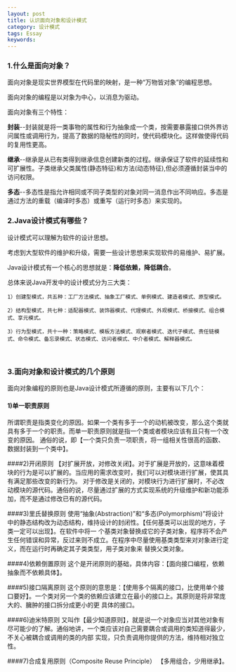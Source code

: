 ```yaml
---
layout: post
title: 认识面向对象和设计模式
category: 设计模式
tags: Essay
keywords: 
---
```


### 1.什么是面向对象？

面向对象是现实世界模型在代码里的映射，是一种“万物皆对象”的编程思想。

面向对象的编程是以对象为中心，以消息为驱动。

面向对象有三个特性：

​	**封装**--封装就是将一类事物的属性和行为抽象成一个类，按需要暴露接口供外界访问属性或调用行为，提高了数据的隐秘性的同时，使代码模块化。这样做使得代码的复用性更高。

​	**继承**--继承是从已有类得到继承信息创建新类的过程。继承保证了软件的延续性和可扩展性。子类继承父类属性(静态特征)和方法(动态特征),但必须遵循封装当中的访问权限。

​	**多态**--多态性是指允许相同或不同子类型的对象对同一消息作出不同响应。多态是通过方法的重载（编译时多态）或重写（运行时多态）来实现的。

### 2.Java设计模式有哪些？

设计模式可以理解为软件的设计思想。

考虑到大型软件的维护和升级，需要一些设计思想来实现软件的易维护、易扩展。

Java设计模式有一个核心的思想就是：**降低依赖，降低耦合**。

总体来说Java开发中的设计模式分为三大类：

	1）创建型模式，共五种：工厂方法模式、抽象工厂模式、单例模式、建造者模式、原型模式。
	
	2）结构型模式，共七种：适配器模式、装饰器模式、代理模式、外观模式、桥接模式、组合模式、享元模式。
	
	3）行为型模式，共十一种：策略模式、模板方法模式、观察者模式、迭代子模式、责任链模式、命令模式、备忘录模式、状态模式、访问者模式、中介者模式、解释器模式。


​		

### 3.面向对象和设计模式的几个原则

面向对象编程的原则也是Java设计模式所遵循的原则，主要有以下几个：

#### 1)单一职责原则
​	所谓职责是指类变化的原因。如果一个类有多于一个的动机被改变，那么这个类就具有多于一个的职责。而单一职责原则就是指一个类或者模块应该有且只有一个改变的原因。
通俗的说，即【一个类只负责一项职责，将一组相关性很高的函数、数据封装到一个类中】。

####2)开闭原则
​	【对扩展开放，对修改关闭】。对于扩展是开放的，这意味着模块的行为是可以扩展的。当应用的需求改变时，我们可以对模块进行扩展，使其具有满足那些改变的新行为。
对于修改是关闭的，对模块行为进行扩展时，不必改动模块的源代码。通俗的说，尽量通过扩展的方式实现系统的升级维护和新功能添加，而不是通过修改已有的源代码。

####3)里氏替换原则
​	使用“抽象(Abstraction)”和“多态(Polymorphism)”将设计中的静态结构改为动态结构，维持设计的封闭性。【任何基类可以出现的地方，子类一定可以出现】。在软件中将一
个基类对象替换成它的子类对象，程序将不会产生任何错误和异常，反过来则不成立。在程序中尽量使用基类类型来对对象进行定义，而在运行时再确定其子类类型，用子类对象来
替换父类对象。

####4)依赖倒置原则
​	这个是开闭原则的基础，具体内容：【面向接口编程，依赖抽象而不依赖具体】。

####5)接口隔离原则
​	这个原则的意思是：【使用多个隔离的接口，比使用单个接口要好】。一个类对另一个类的依赖应该建立在最小的接口上。其原则是将非常庞大的、臃肿的接口拆分成更小的更
具体的接口。

####6)迪米特原则
​	又叫作【最少知道原则】，就是说一个对象应当对其他对象有尽可能少的了解。通俗地讲，一个类应该对自己需要耦合或调用的类知道得最少，不关心被耦合或调用的类的内部
实现，只负责调用你提供的方法，维持相对独立性。

####7)合成复用原则（Composite Reuse Principle）
​	【多用组合，少用继承】。